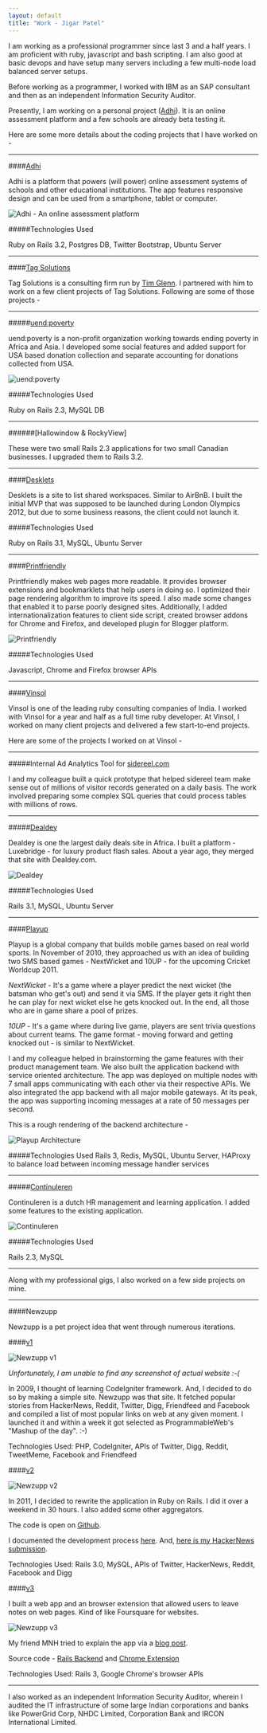 ```yaml
---
layout: default
title: "Work - Jigar Patel"
---
```


I am working as a professional programmer since last 3 and a half years.
I am proficient with ruby, javascript and bash scripting. I am also good
at basic devops and have setup many servers including a few multi-node
load balanced server setups.

Before working as a programmer, I worked with IBM as an SAP consultant
and then as an independent Information Security Auditor.

Presently, I am working on a personal project ([Adhi](http://adhi.in)). It is an online assessment platform and 
a few schools are already beta testing it.

Here are some more details about the coding projects that I have worked
on -

------------

####[Adhi](http://adhi.in)

Adhi is a platform that powers (will power) online assessment systems of
schools and other educational institutions. The app features responsive
design and can be used from a smartphone, tablet or computer.

![Adhi - An online assessment platform](/images/work/adhi.png)

#####Technologies Used

Ruby on Rails 3.2, Postgres DB, Twitter Bootstrap, Ubuntu Server

-------------

####[Tag Solutions](http://tag.ca)

Tag Solutions is a consulting firm run by [Tim
Glenn](http://www.linkedin.com/pub/tim-glen/11/230/a90). I partnered
with him to work on a few client projects of Tag Solutions. Following
are some of those projects -

-------------

#####[uend:poverty](http://uend.org)

uend:poverty is a non-profit organization working towards ending poverty
in Africa and Asia. I developed some social features and added support
for USA based donation collection and separate accounting for donations
collected from USA.

![uend:poverty](/images/work/uend.png)

#####Technologies Used

Ruby on Rails 2.3, MySQL DB

--------------------

######[Hallowindow & RockyView]

These were two small Rails 2.3 applications for two small Canadian
businesses. I upgraded them to Rails 3.2.

----------------

####[Desklets](http://desklets.com/)

Desklets is a site to list shared workspaces. Similar to AirBnB. I built
the initial MVP that was supposed to be launched during London Olympics
2012, but due to some business reasons, the client could not launch it.

#####Technologies Used

Ruby on Rails 3.1, MySQL, Ubuntu Server

------------------

####[Printfriendly](http://Printfriendly.com)

Printfriendly makes web pages more readable. It provides browser
extensions and bookmarklets that help users in doing so. I optimized
their page rendering algorithm to improve its speed. I also made some
changes that enabled it to parse poorly designed sites. Additionally, I added
internationalization features to client side script, created browser addons
for Chrome and Firefox, and developed plugin for Blogger platform.

![Printfriendly](/images/work/printfriendly.jpg)

#####Technologies Used

Javascript, Chrome and Firefox browser APIs

--------------------

####[Vinsol](http://vinsol.com)

Vinsol is one of the leading ruby consulting companies of India. I
worked with Vinsol for a year and half as a full time ruby developer. At
Vinsol, I worked on many client projects and delivered a few start-to-end
projects.

Here are some of the projects I worked on at Vinsol -

--------------------

#####Internal Ad Analytics Tool for [sidereel.com](http://sidereel.com)

I and my colleague built a quick prototype that helped sidereel team
make sense out of millions of visitor records generated on a daily
basis. The work involved preparing some complex SQL queries that could
process tables with millions of rows.

-------------------

#####[Dealdey](http://dealdey.com)

Dealdey is one the largest daily deals site in Africa. I built a
platform - Luxebridge - for luxury product flash sales. About a year
ago, they merged that site with Dealdey.com.

![Dealdey](/images/work/dealdey.png)

#####Technologies Used

Rails 3.1, MySQL, Ubuntu Server

--------------------

####[Playup](http://playupindia.com)

Playup is a global company that builds mobile games based on real world
sports. In November of 2010, they approached us with an idea of building
two SMS based games - NextWicket and 10UP - for the upcoming Cricket Worldcup 2011.

*NextWicket* - It's a game where a player predict the next wicket (the
batsman who get's out) and send it via SMS. If the player gets it
right then he can play for next wicket else he gets knocked out. In the
end, all those who are in game share a pool of prizes.

*10UP* - It's a game where during live game, players are sent trivia
questions about current teams. The game format - moving forward and
getting knocked out - is similar to NextWicket.

I and my colleague helped in brainstorming the game features with their product
management team. We also built the application backend with service
oriented architecture. The app was deployed on multiple nodes with 7
small apps communicating with each other via their respective APIs. We
also integrated the app backend with all major mobile gateways. At its
peak, the app was supporting incoming messages at a rate of 50 messages
per second.

This is a rough rendering of the backend architecture -

![Playup Architecture](/images/work/playup.png)

#####Technologies Used
Rails 3, Redis, MySQL, Ubuntu Server, HAProxy to balance load between
incoming message handler services

-----------------------

#####[Continuleren](http://continuleren.nl)

Continuleren is a dutch HR management and learning application. I added
some features to the existing application. 

![Continuleren](/images/work/continuleren.png)

#####Technologies Used

Rails 2.3, MySQL

--------------------

Along with my professional gigs, I also worked on a few side projects on
mine.

--------------------

####Newzupp

Newzupp is a pet project idea that went through numerous iterations.

####[v1](http://www.programmableweb.com/mashup/newzupp)

![Newzupp v1](/images/work/newzuppv1.png)

_Unfortunately, I am unable to find any screenshot of actual website
:-(_

In 2009, I thought of learning CodeIgniter framework. And, I decided to
do so by making a simple site. Newzupp was that site. It fetched popular
stories from HackerNews, Reddit, Twitter, Digg, Friendfeed and Facebook
and compiled a list of most popular links on web at any given moment. I
launched it and within a week it got selected as ProgrammableWeb's
"Mashup of the day". :-)

Technologies Used: PHP, CodeIgniter, APIs of Twitter, Digg, Reddit,
TweetMeme, Facebook and Friendfeed


####[v2](http://jigarpatel.in/blog/2011/02/28/how-i-built-newzupp-in-30-hours/)

![Newzupp v2](/images/work/newzupp.jpg)

In 2011, I decided to rewrite the application in Ruby on Rails. I did it
over a weekend in 30 hours. I also added some other aggregators.

The code is open on [Github](http://github.com/jagira/newzupp).

I documented the development process
[here](http://jigarpatel.in/blog/2011/02/28/how-i-built-newzupp-in-30-hours/). And, [here is my HackerNews submission](http://news.ycombinator.com/item?id=2271119).

Technologies Used: Rails 3.0, MySQL, APIs of Twitter, HackerNews,
Reddit, Facebook and Digg

####[v3](https://chrome.google.com/webstore/detail/newzupp/anlghlhbnaigodcegjhphedhkejdlgho?hl=en)

I built a web app and an browser extension that allowed users to leave
notes on web pages. Kind of like Foursquare for websites.

![Newzupp v3](/images/work/newzupp_v2.png)

My friend MNH tried to explain the app via a [blog
post](http://nmanne.blogspot.in/2011/06/what-is-newzupp-and-why-is-this-one-app.html).

Source code - [Rails Backend](https://bitbucket.org/jagira/newzupp_v2)
and [Chrome
Extension](https://bitbucket.org/jagira/newzupp_v2_chrome_extension)

Technologies Used: Rails 3, Google Chrome's browser APIs

---------------------------------------------

I also worked as an independent Information Security Auditor, wherein I
audited the IT infrastructure of some large Indian corporations and banks like PowerGrid Corp, NHDC Limited, Corporation Bank and IRCON International Limited.


